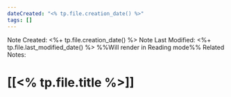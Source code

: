 ```yaml
---
dateCreated: "<% tp.file.creation_date() %>"
tags: []
---
```

Note Created: <%+ tp.file.creation_date() %>
Note Last Modified: <%+ tp.file.last_modified_date() %> %%Will render in Reading mode%%
Related Notes: 

# [[<% tp.file.title %>]]
